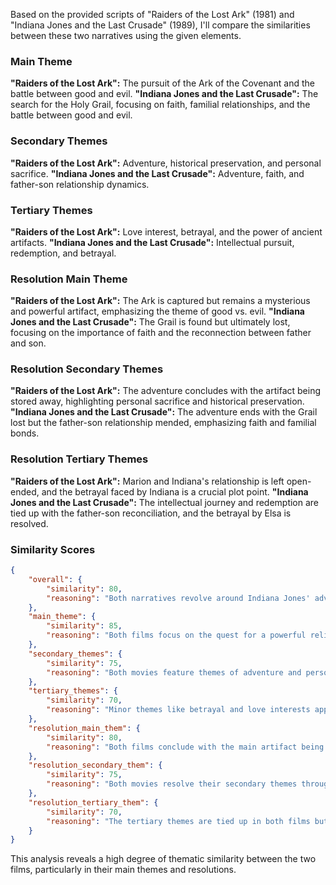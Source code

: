 Based on the provided scripts of "Raiders of the Lost Ark" (1981) and "Indiana Jones and the Last Crusade" (1989), I'll compare the similarities between these two narratives using the given elements.

### Main Theme
**"Raiders of the Lost Ark":** The pursuit of the Ark of the Covenant and the battle between good and evil.
**"Indiana Jones and the Last Crusade":** The search for the Holy Grail, focusing on faith, familial relationships, and the battle between good and evil.

### Secondary Themes
**"Raiders of the Lost Ark":** Adventure, historical preservation, and personal sacrifice.
**"Indiana Jones and the Last Crusade":** Adventure, faith, and father-son relationship dynamics.

### Tertiary Themes
**"Raiders of the Lost Ark":** Love interest, betrayal, and the power of ancient artifacts.
**"Indiana Jones and the Last Crusade":** Intellectual pursuit, redemption, and betrayal.

### Resolution Main Theme
**"Raiders of the Lost Ark":** The Ark is captured but remains a mysterious and powerful artifact, emphasizing the theme of good vs. evil.
**"Indiana Jones and the Last Crusade":** The Grail is found but ultimately lost, focusing on the importance of faith and the reconnection between father and son.

### Resolution Secondary Themes
**"Raiders of the Lost Ark":** The adventure concludes with the artifact being stored away, highlighting personal sacrifice and historical preservation.
**"Indiana Jones and the Last Crusade":** The adventure ends with the Grail lost but the father-son relationship mended, emphasizing faith and familial bonds.

### Resolution Tertiary Themes
**"Raiders of the Lost Ark":** Marion and Indiana's relationship is left open-ended, and the betrayal faced by Indiana is a crucial plot point.
**"Indiana Jones and the Last Crusade":** The intellectual journey and redemption are tied up with the father-son reconciliation, and the betrayal by Elsa is resolved.

### Similarity Scores
```json
{
    "overall": {
        "similarity": 80,
        "reasoning": "Both narratives revolve around Indiana Jones' adventurous quests for significant historical artifacts and address themes of good vs. evil, historical preservation, and personal relationships. While the specific artifacts and relationship dynamics differ, the core structure and thematic elements are quite similar."
    },
    "main_theme": {
        "similarity": 85,
        "reasoning": "Both films focus on the quest for a powerful religious artifact, emphasizing the battle between good and evil. However, 'Last Crusade' adds a strong element of familial reconciliation."
    },
    "secondary_themes": {
        "similarity": 75,
        "reasoning": "Both movies feature themes of adventure and personal relationships. 'Raiders' includes more emphasis on personal sacrifice, while 'Last Crusade' focuses on faith and the father-son relationship."
    },
    "tertiary_themes": {
        "similarity": 70,
        "reasoning": "Minor themes like betrayal and love interests appear in both films, but 'Raiders' focuses more on betrayal and ancient power, while 'Last Crusade' delves into intellectual pursuits and redemption."
    },
    "resolution_main_them": {
        "similarity": 80,
        "reasoning": "Both films conclude with the main artifact being secured but out of reach, underscoring the main theme. 'Last Crusade' places more emphasis on the personal growth and faith of the characters."
    },
    "resolution_secondary_them": {
        "similarity": 75,
        "reasoning": "Both movies resolve their secondary themes through the conclusion of the adventure and character arcs. 'Raiders' highlights historical preservation, while 'Last Crusade' focuses on faith and familial bonds."
    },
    "resolution_tertiary_them": {
        "similarity": 70,
        "reasoning": "The tertiary themes are tied up in both films but with different emphases. 'Raiders' leaves some personal relationships open-ended, while 'Last Crusade' resolves intellectual pursuits and redemption more clearly."
    }
}
```

This analysis reveals a high degree of thematic similarity between the two films, particularly in their main themes and resolutions.
